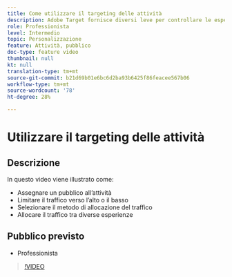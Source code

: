 ```yaml
---
title: Come utilizzare il targeting delle attività
description: Adobe Target fornisce diversi leve per controllare le esperienze mostrate a diversi tipi di pubblico quando un’attività diventa attiva. Scopri come controllare chi vede cosa utilizzando i tipi di pubblico e l’allocazione del traffico.
role: Professionista
level: Intermedio
topic: Personalizzazione
feature: Attività, pubblico
doc-type: feature video
thumbnail: null
kt: null
translation-type: tm+mt
source-git-commit: b21d69b01e6bc6d2ba93b6425f86feacee567b06
workflow-type: tm+mt
source-wordcount: '78'
ht-degree: 28%

---
```



# Utilizzare il targeting delle attività

## Descrizione

In questo video viene illustrato come:

* Assegnare un pubblico all’attività
* Limitare il traffico verso l’alto o il basso
* Selezionare il metodo di allocazione del traffico
* Allocare il traffico tra diverse esperienze

## Pubblico previsto

* Professionista

>[!VIDEO](https://video.tv.adobe.com/v/17385/?quality=12)